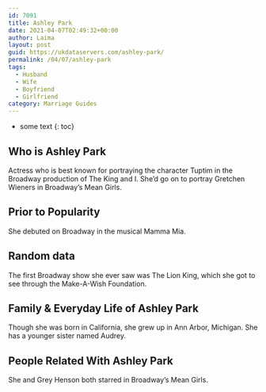 ```yaml
---
id: 7091
title: Ashley Park
date: 2021-04-07T02:49:32+00:00
author: Laima
layout: post
guid: https://ukdataservers.com/ashley-park/
permalink: /04/07/ashley-park
tags:
  - Husband
  - Wife
  - Boyfriend
  - Girlfriend
category: Marriage Guides
---
```


* some text
{: toc}


## Who is Ashley Park
                  
                  
                  
Actress who is best known for portraying the character Tuptim in the Broadway production of The King and I. She&#8217;d go on to portray Gretchen Wieners in Broadway&#8217;s Mean Girls.
                  
              
            
              
            
                
                
                
## Prior to Popularity
                  
                  
                  
She debuted on Broadway in the musical Mamma Mia.
                  
              
            
              
            
                
                
                
## Random data
                  
                  
                  
The first Broadway show she ever saw was The Lion King, which she got to see through the Make-A-Wish Foundation.
                  
              
            
              
            
                
                
                
## Family & Everyday Life of Ashley Park
                  
                  
                  
Though she was born in California, she grew up in Ann Arbor, Michigan. She has a younger sister named Audrey.
                  
              
            
              
            
                
                
                
## People Related With Ashley Park
                  
                  
                  
She and Grey Henson both starred in Broadway&#8217;s Mean Girls.
                  
              
            
              
            
                
              
            
              
              
            
            
              
            
          
          
          